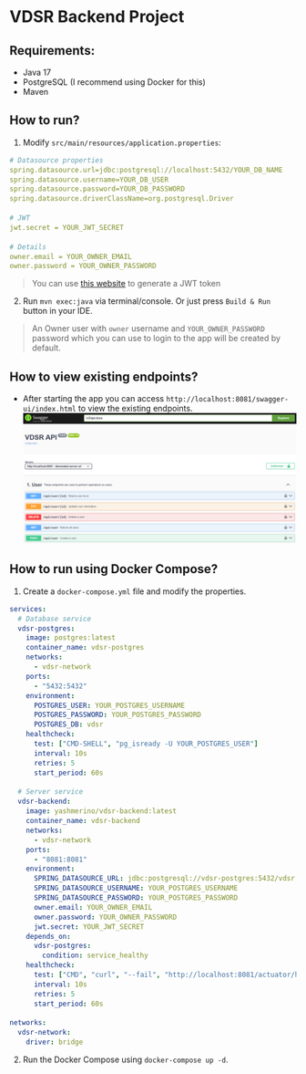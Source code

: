 # VDSR Backend Project

## Requirements:
- Java 17
- PostgreSQL (I recommend using Docker for this)
- Maven

## How to run?
1. Modify `src/main/resources/application.properties`:
  ```yml
  # Datasource properties
  spring.datasource.url=jdbc:postgresql://localhost:5432/YOUR_DB_NAME
  spring.datasource.username=YOUR_DB_USER
  spring.datasource.password=YOUR_DB_PASSWORD
  spring.datasource.driverClassName=org.postgresql.Driver

  # JWT
  jwt.secret = YOUR_JWT_SECRET

  # Details
  owner.email = YOUR_OWNER_EMAIL
  owner.password = YOUR_OWNER_PASSWORD
  ```
> You can use [this website](https://jwtsecret.com/) to generate a JWT token

2. Run `mvn exec:java` via terminal/console. Or just press `Build & Run` button in your IDE.
   
> An Owner user with `owner` username and `YOUR_OWNER_PASSWORD` password which you can use to login to the app will be created by default.

## How to view existing endpoints?
 - After starting the app you can access `http://localhost:8081/swagger-ui/index.html` to view the existing endpoints.
![Image of Swagger endpoints](img/swagger.png)

## How to run using Docker Compose?
1. Create a `docker-compose.yml` file and modify the properties.
```yml
services:
  # Database service
  vdsr-postgres:
    image: postgres:latest
    container_name: vdsr-postgres
    networks:
      - vdsr-network
    ports:
      - "5432:5432"
    environment:
      POSTGRES_USER: YOUR_POSTGRES_USERNAME
      POSTGRES_PASSWORD: YOUR_POSTGRES_PASSWORD
      POSTGRES_DB: vdsr
    healthcheck:
      test: ["CMD-SHELL", "pg_isready -U YOUR_POSTGRES_USER"]
      interval: 10s
      retries: 5
      start_period: 60s

  # Server service
  vdsr-backend:
    image: yashmerino/vdsr-backend:latest
    container_name: vdsr-backend
    networks:
      - vdsr-network
    ports:
      - "8081:8081"
    environment:
      SPRING_DATASOURCE_URL: jdbc:postgresql://vdsr-postgres:5432/vdsr
      SPRING_DATASOURCE_USERNAME: YOUR_POSTGRES_USERNAME
      SPRING_DATASOURCE_PASSWORD: YOUR_POSTGRES_PASSWORD
      owner.email: YOUR_OWNER_EMAIL
      owner.password: YOUR_OWNER_PASSWORD
      jwt.secret: YOUR_JWT_SECRET
    depends_on:
      vdsr-postgres:
        condition: service_healthy
    healthcheck:
      test: ["CMD", "curl", "--fail", "http://localhost:8081/actuator/health"]
      interval: 10s
      retries: 5
      start_period: 60s

networks:
  vdsr-network:
    driver: bridge
```
2. Run the Docker Compose using `docker-compose up -d`.
